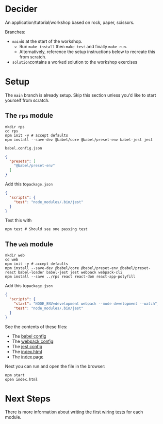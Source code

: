 # Decider

An application/tutorial/workshop based on rock, paper, scissors.

Branches:

* `main`is at the start of the workshop.
    * Run `make install` then `make test` and finally `make run`.
    * Alternatively, reference the setup instructions below to recreate this from scratch.
* `solution`contains a worked solution to the workshop exercises

# Setup

The `main` branch is already setup. Skip this section unless you'd like to start yourself from scratch.

## The `rps` module

```
mkdir rps
cd rps
npm init -y # accept defaults
npm install --save-dev @babel/core @babel/preset-env babel-jest jest
```

`babel.config.json`

```json
{
  "presets": [
    "@babel/preset-env"
  ]
}
```

Add this to`package.json`

```json
{
  "scripts": {
    "test": "node_modules/.bin/jest"
  }
}
```

Test this with

```
npm test # Should see one passing test
```

## The `web` module

```
mkdir web
cd web
npm init -y # accept defaults
npm install --save-dev @babel/core @babel/preset-env @babel/preset-react babel-loader babel-jest jest webpack webpack-cli
npm install --save ../rps react react-dom react-app-polyfill
```

Add this to`package.json`
```json
{
  "scripts": {
    "start": "NODE_ENV=development webpack --mode development --watch",
    "test": "node_modules/.bin/jest"
  }
}
```

See the contents of these files:

* The [babel config](web/babel.config.json)
* The [webpack config](web/webpack.config.js)
* The [jest config](web/jest.config.js)
* The [index.html](web/index.html)
* The [index page](web/src/index.jsx)

Next you can run and open the file in the browser:
```
npm start
open index.html
```

# Next Steps

There is more information about [writing the first wiring tests](WritingTests.md) for each module.
